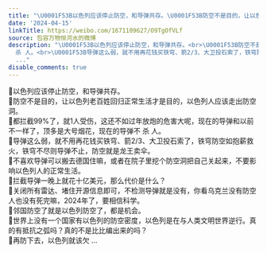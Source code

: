 ```yaml
---
title: "\U0001F53B以色列应该停止防空，和导弹共存。\U0001F53B防空不是目的，让以色列老百姓回归正常生活才是目的，以色列人应该走出防空洞。\U0001F53B都拦截99%了，就1人受伤，这还不如..."
date: '2024-04-15'
linkTitle: https://weibo.com/1671109627/O9TgOfVLf
source: 包容万物恒河水的微博
description: "\U0001F53B以色列应该停止防空，和导弹共存。<br>\U0001F53B防空不是目的，让以色列老百姓回归正常生活才是目的，以色列人应该走出防空洞。<br>\U0001F53B都拦截99%了，就1人受伤，这还不如过年放炮的危害大呢，现在的导弹和以前不一样了，顶多是大号烟花，现在的导弹不
  杀 人。<br>\U0001F53B导弹这么弱，就不用再花钱买铁穹、箭2/3、大卫投石索了，铁穹防空如抱薪救火，铁穹不尽则导弹不止，防空就是龙王卖伞。<br>\U0001F53B不喜欢导弹可以搬去德国住嘛，或者在院子里挖个防空洞把自己关起来，不要影响以色列人的正常生活。<br>\U0001F53B拦截导弹一晚上就花十亿美元，那么代价是什么？<br>\U0001F53B关闭所有雷达、堵住开源信息即可，不检测导弹就是没有，你看乌克兰没有防空人也没有死完嘛，2024年了，要相信科学。<br>\U0001F53B邻国防空了就是以色列防空了，都是机会。<br>\U0001F53B世界上没有一个国家有以色列的防空密度，以色列是在与人类文明世界逆行。真的有抵抗之弧吗？真的不是比比编出来的吗？<br>\U0001F53B再防下去，以色列就该欠
  ..."
disable_comments: true
---
```

🔻以色列应该停止防空，和导弹共存。<br>🔻防空不是目的，让以色列老百姓回归正常生活才是目的，以色列人应该走出防空洞。<br>🔻都拦截99%了，就1人受伤，这还不如过年放炮的危害大呢，现在的导弹和以前不一样了，顶多是大号烟花，现在的导弹不 杀 人。<br>🔻导弹这么弱，就不用再花钱买铁穹、箭2/3、大卫投石索了，铁穹防空如抱薪救火，铁穹不尽则导弹不止，防空就是龙王卖伞。<br>🔻不喜欢导弹可以搬去德国住嘛，或者在院子里挖个防空洞把自己关起来，不要影响以色列人的正常生活。<br>🔻拦截导弹一晚上就花十亿美元，那么代价是什么？<br>🔻关闭所有雷达、堵住开源信息即可，不检测导弹就是没有，你看乌克兰没有防空人也没有死完嘛，2024年了，要相信科学。<br>🔻邻国防空了就是以色列防空了，都是机会。<br>🔻世界上没有一个国家有以色列的防空密度，以色列是在与人类文明世界逆行。真的有抵抗之弧吗？真的不是比比编出来的吗？<br>🔻再防下去，以色列就该欠 ...